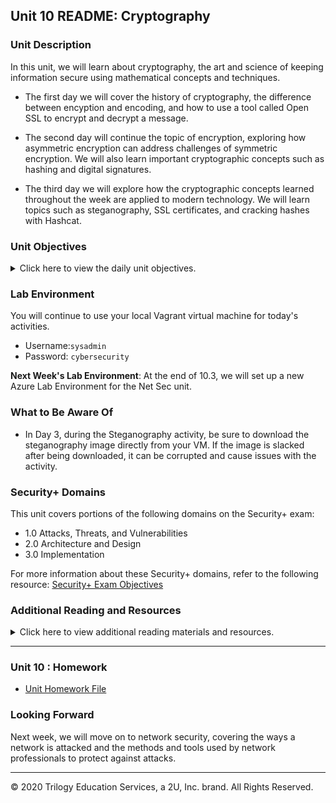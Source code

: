 
## Unit 10 README: Cryptography

### Unit Description

In this unit, we will learn about cryptography, the art and science of keeping information secure using mathematical concepts and techniques.

  - The first day we will cover the history of cryptography, the difference between encyption and encoding, and how to use a tool called Open SSL to encrypt and decrypt a message.

  - The second day will continue the topic of encryption, exploring how asymmetric encryption can address challenges of symmetric encryption. We will also learn important cryptographic concepts such as hashing and digital signatures. 

  - The third day we will explore how the cryptographic concepts learned throughout the week are applied to modern technology. We will learn topics such as steganography, SSL certificates, and cracking hashes with Hashcat.

### Unit Objectives 

<details>
    <summary>Click here to view the daily unit objectives.</summary>

  <br>

- **Day 1:** Intro to Cryptography
  - Use basic transcription and substitution ciphers and keys to encrypt simple messages.
  
  - Understand how encryption supports secure communication through the PAIN framework.
  
  - Differentiate between encoding and encrypting.
  
  - Calculate the strength and efficiency of various encryption levels.
  
  - Use symmetric encryption tool Open SSL to confidentially transmit secure messages.
  
- **Day 2:** Asymmetric Encryption and Hashing

  - Calculate the required number of symmetric and asymmetric keys based on the number of people exchanging secure messages.

  - Use GPG to generate keys and encrypt and decrypt private messages.

  - Use hashes to validate the integrity of data.

  - Use digital signatures to validate the authenticity of data.

- **Day 3:** Applied Cryptography and Cryptographic Attacks
  - Apply steganography to hide a message within non-secret data, such as an image.
  
  - Use SSL certificates to help authenticate a website.
  
  - Use cryptographic attack methods to crack a password.
  
  - Use Hashcat to uncover the plaintext value of a hash.

</details>


### Lab Environment

You will continue to use your local Vagrant virtual machine for today's activities. 

- Username:`sysadmin`
- Password: `cybersecurity`

**Next Week's Lab Environment**: At the end of 10.3, we will set up a new Azure Lab Environment for the Net Sec unit.  

### What to Be Aware Of

- In Day 3, during the Steganography activity, be sure to download the steganography image directly from your VM. If the image is slacked after being downloaded, it can be corrupted and cause issues with the activity.

### Security+ Domains

This unit covers portions of the following domains on the Security+ exam:

- 1.0 Attacks, Threats, and Vulnerabilities 
- 2.0 Architecture and Design 
- 3.0 Implementation

For more information about these Security+ domains, refer to the following resource: [Security+ Exam Objectives](https://comptiacdn.azureedge.net/webcontent/docs/default-source/exam-objectives/comptia-security-sy0-601-exam-objectives-(2-0).pdf?sfvrsn=8c5889ff_2)


### Additional Reading and Resources

<details> 
<summary> Click here to view additional reading materials and resources. </summary>
</br>

These resources are provided as optional, recommended resources to supplement the concepts covered in this unit.

- **Day 1 Resources**

  - [Wikipedia: History of Cryptography](https://en.wikipedia.org/wiki/History_of_cryptography#:~:text=Cryptography%2C%20the%20use%20of%20codes,began%20thousands%20of%20years%20ago.&text=Thus%20the%20Zimmermann%20Telegram%20triggered,as%20much%20as%20two%20years.)
  - [Medium: Understanding Encoding](https://medium.com/@gdgupta11/understanding-different-types-of-encoding-540b403bff10)
  - [Digicert.com: Guide to Open SSL](https://www.digicert.com/kb/ssl-support/openssl-quick-reference-guide.htm)

- **Day 2 Resources**
- [Medium: GPG Quickstart Guide](https://medium.com/@acparas/gpg-quickstart-guide-d01f005ca99)
  - [Search Security | Tech Target: Guide to Asymmetric Encryption](https://searchsecurity.techtarget.com/definition/asymmetric-cryptography)
  - [instalssl.com: What is a Digital Signature?](https://www.instantssl.com/digital-signature)


- **Day 3 Resources**

  - [Infosec Institute: Guide to Hashcat](https://resources.infosecinstitute.com/hashcat-tutorial-beginners/#gref)
  - [Edureka.co: Guide to Steganography](https://www.edureka.co/blog/steganography-tutorial)
  - [digicert.com: How do SSL Certificates Work?](https://www.digicert.com/ssl/)


</details>

---

### Unit 10 : Homework

- [Unit Homework File](Homework/readme.md)


### Looking Forward 

Next week, we will move on to network security, covering the ways a network is attacked and the methods and tools used by network professionals to protect against attacks.



---


© 2020 Trilogy Education Services, a 2U, Inc. brand. All Rights Reserved.    
